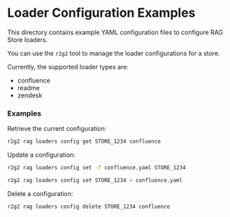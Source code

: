 Loader Configuration Examples
=============================

This directory contains example YAML configuration files to configure RAG Store loaders.

You can use the `r2g2` tool to manage the loader configurations for a store.

Currently, the supported loader types are:
- confluence
- readme
- zendesk

### Examples

Retrieve the current configuration:

```bash
r2g2 rag loaders config get STORE_1234 confluence
```

Update a configuration:

```bash
r2g2 rag loaders config set -f confluence.yaml STORE_1234
```

```bash
r2g2 rag loaders config set STORE_1234 < confluence.yaml 
```

Delete a configuration:

```bash
r2g2 rag loaders config delete STORE_1234 confluence
```